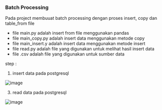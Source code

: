 ### Batch Processing

Pada project membuuat batch processing dengan proses insert, copy dan table_from file
- file main.py adalah insert from file menggunakan pandas
- file main_copy.py adalah insert data menggunakan metode copy
- file main_insert.y adalah insert data menggunakan metode insert
- file read.py adalah file yang digunakan untuk melihat hasil insert data
- file .csv adalah file yang digunakan untuk sumber data

step :
1. insert data pada postgresql

![image](https://github.com/rickyfebrian/project3_de/assets/46195764/a68bdc77-32b0-4b7f-8774-17e9b8ee3554)

3. read data pada postgresql

![image](https://github.com/rickyfebrian/project3_de/assets/46195764/de1d539b-f601-471b-9474-6a940a024b64)

